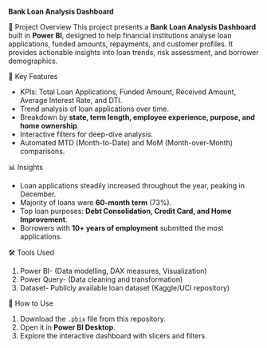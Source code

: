 **Bank Loan Analysis Dashboard**

📌 Project Overview
This project presents a **Bank Loan Analysis Dashboard** built in **Power BI**, designed to help financial institutions analyse loan applications, funded amounts, repayments, and customer profiles. It provides actionable insights into loan trends, risk assessment, and borrower demographics.

🔑 Key Features
- KPIs: Total Loan Applications, Funded Amount, Received Amount, Average Interest Rate, and DTI.
- Trend analysis of loan applications over time.
- Breakdown by **state, term length, employee experience, purpose, and home ownership**.
- Interactive filters for deep-dive analysis.
- Automated MTD (Month-to-Date) and MoM (Month-over-Month) comparisons.

 📊 Insights
- Loan applications steadily increased throughout the year, peaking in December.
- Majority of loans were **60-month term** (73%).
- Top loan purposes: **Debt Consolidation, Credit Card, and Home Improvement**.
- Borrowers with **10+ years of employment** submitted the most applications.

🛠 Tools Used
1. Power BI-  (Data modelling, DAX measures, Visualization)
2. Power Query-  (Data cleaning and transformation)
3. Dataset- Publicly available loan dataset (Kaggle/UCI repository)

🚀 How to Use
1. Download the `.pbix` file from this repository.
2. Open it in **Power BI Desktop**.
3. Explore the interactive dashboard with slicers and filters.
